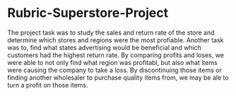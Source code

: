# Rubric-Superstore-Project
The project task was to study the sales and return rate of the store and determine which stores 
and regions were the most profiable. Another task was to, find what states advertising would be 
beneficial and which customers had the highest return rate. By comparing profits and loses, we were
able to not only find what region was profitabl, but also what items were causing the company to take a loss.
By discontinuing those items or finding another wholesaler to purchase quality items from, we may be ale 
to turn a profit on those items.
